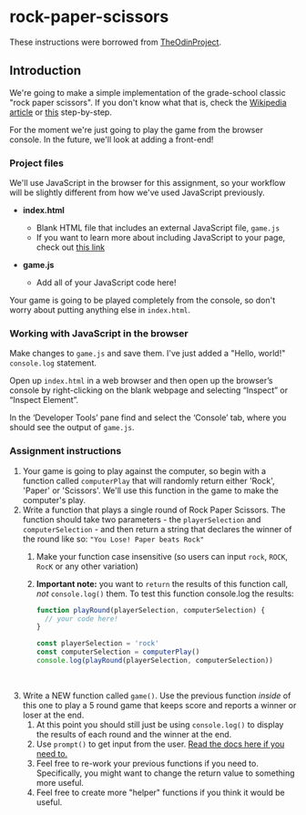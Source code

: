 # rock-paper-scissors

These instructions were borrowed from [TheOdinProject](https://www.theodinproject.com/).

## Introduction

We're going to make a simple implementation of the grade-school classic "rock paper scissors".  If you don't know what that is, check the [Wikipedia article](https://en.wikipedia.org/wiki/Rock%E2%80%93paper%E2%80%93scissors) or [this](https://www.wikihow.com/Play-Rock,-Paper,-Scissors) step-by-step.  

For the moment we're just going to play the game from the browser console. In the future, we'll look at adding a front-end!

### Project files

We'll use JavaScript in the browser for this assignment, so your workflow will be slightly different from how we've used JavaScript previously. 

* **index.html**
  - Blank HTML file that includes an external JavaScript file, `game.js`
  - If you want to learn more about including JavaScript to your page, check out [this link](https://developer.mozilla.org/en-US/docs/Learn/JavaScript/First_steps/What_is_JavaScript#How_do_you_add_JavaScript_to_your_page)

* **game.js**
  - Add all of your JavaScript code here!

Your game is going to be played completely from the console, so don't worry about putting anything else in `index.html`.

### Working with JavaScript in the browser 

Make changes to `game.js` and save them. I've just added a "Hello, world!" `console.log` statement.

Open up `index.html` in a web browser and then open up the browser’s console by right-clicking on the blank webpage and selecting “Inspect” or “Inspect Element”. 

In the ‘Developer Tools’ pane find and select the ‘Console’ tab, where you should see the output of `game.js`.

### Assignment instructions
1. Your game is going to play against the computer, so begin with a function called `computerPlay` that will randomly return either 'Rock', 'Paper' or 'Scissors'.  We'll use this function in the game to make the computer's play.
2. Write a function that plays a single round of Rock Paper Scissors.  The function should take two parameters - the `playerSelection` and `computerSelection` - and then return a string that declares the winner of the round like so: `"You Lose! Paper beats Rock"`
   1. Make your function case insensitive (so users can input `rock`, `ROCK`, `RocK` or any other variation)

   2. __Important note:__ you want to `return` the results of this function call, _not_ `console.log()` them.  To test this function console.log the results:

      ~~~javascript
      function playRound(playerSelection, computerSelection) {
        // your code here!
      }

      const playerSelection = 'rock'
      const computerSelection = computerPlay()
      console.log(playRound(playerSelection, computerSelection))
      ~~~

      ​
3. Write a NEW function called `game()`. Use the previous function _inside_ of this one to play a 5 round game that keeps score and reports a winner or loser at the end.
   1. At this point you should still just be using `console.log()` to display the results of each round and the winner at the end.
   2. Use `prompt()` to get input from the user. [Read the docs here if you need to.](https://developer.mozilla.org/en-US/docs/Web/API/Window/prompt)
   3. Feel free to re-work your previous functions if you need to.  Specifically, you might want to change the return value to something more useful.
   4. Feel free to create more "helper" functions if you think it would be useful.
